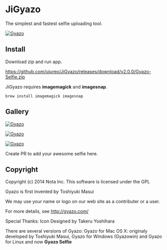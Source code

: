 # JiGyazo
The simplest and fastest selfie uploading tool.

[![Gyazo](https://i.gyazo.com/ddfc83c16c92f66a48529c80090803b5.png)](https://gyazo.com/ddfc83c16c92f66a48529c80090803b5)

## Install
Download zip and run app.

https://github.com/uiureo/JiGyazo/releases/download/v2.0.0/Gyazo-Selfie.zip

JiGyazo requires **imagemagick** and **imagesnap**.

```
brew install imagemagick imagesnap
```

## Gallery
[![Gyazo](https://i.gyazo.com/e9b0258c160410c4145903a43dcf917b.png)](https://gyazo.com/e9b0258c160410c4145903a43dcf917b)

[![Gyazo](https://i.gyazo.com/3939b7408168c83997253ed4d74b0020.png)](https://gyazo.com/3939b7408168c83997253ed4d74b0020)

[![Gyazo](https://i.gyazo.com/14949cc6bb77629cc9ce3d090c98e509.png)](https://gyazo.com/14949cc6bb77629cc9ce3d090c98e509)

Create PR to add your awesome selfie here.

## Copyright

Copyright (c) 2014 Nota Inc.
This software is licensed under the GPL

Gyazo is first invented by Toshiyuki Masui

We may use your name or logo on our web site as
a contributer or a user.

For more details, see
http://gyazo.com/

Special Thanks:
Icon Designed by Takeru Yoshihara

There are several versions of Gyazo:
Gyazo for Mac OS X: originaly developed by Toshiyuki Masui,
Gyazo for Windows (Gyazowin)  and
Gyazo for Linux and now
**Gyazo Selfie**
